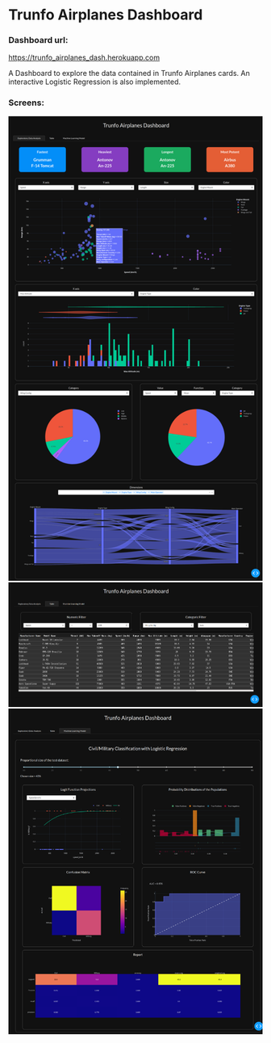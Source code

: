 
# Trunfo Airplanes Dashboard

### Dashboard url:
https://trunfo_airplanes_dash.herokuapp.com

A Dashboard to explore the data contained in Trunfo Airplanes cards. 
An interactive Logistic Regression is also implemented.


### Screens:

![screen 1](Figs/explor_data_analysis_tab.png)
![screen 2](Figs/data_table_tab.png)
![screen 3](Figs/ml_model_tab.png)

